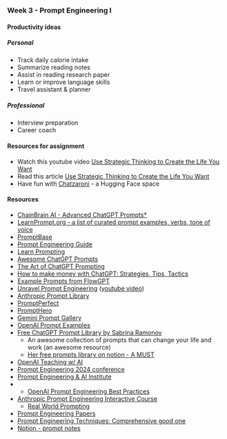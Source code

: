 ### Week 3 - Prompt Engineering I

#### Productivity ideas

##### Personal
* Track daily calorie intake
* Summarize reading notes
* Assist in reading research paper
* Learn or improve language skills
* Travel assistant & planner



##### Professional
* Interview preparation
* Career coach


#### Resources for assignment
* Watch this youtube video [Use Strategic Thinking to Create the Life You Want](https://www.youtube.com/watch?v=dbiNhAZlXZk)
* Read this article [Use Strategic Thinking to Create the Life You Want ](strategic-thinking-to-create-life-you-want.pdf)
* Have fun with [Chatzaroni](https://huggingface.co/spaces/hienluu/chatzaroni) - a Hugging Face space

#### Resources
* [ChainBrain AI - Advanced ChatGPT Prompts*](https://www.chainbrainai.com/)
* [LearnPrompt.org - a list of curated prompt examples, verbs, tone of voice](https://www.learnprompt.org/)
* [PromptBase](https://promptbase.com/)
* [Prompt Engineering Guide](https://www.promptingguide.ai/)
* [Learn Prompting](https://learnprompting.org/docs/category/-prompt-hacking)
* [Awesome ChatGPT Prompts](https://github.com/f/awesome-chatgpt-prompts/)
* [The Art of ChatGPT Prompting](https://fka.gumroad.com/l/art-of-chatgpt-prompting)
* [How to make money with ChatGPT: Strategies, Tips, Tactics](https://fka.gumroad.com/l/how-to-make-money-with-chatgpt)
* [Example Prompts from FlowGPT](https://guide.flowgpt.com/engineering/1basics/4example)
* [Unravel Prompt Engineering](https://go.superwise.ai/hubfs/PDF%20assets/Prompt%20engineering_17.10.2023.pdf) ([youtube video](https://www.youtube.com/watch?v=eYtYIw0D1wI))
* [Anthropic Prompt Library](https://docs.anthropic.com/claude/prompt-library)
* [PromptPerfect](https://lnkd.in/dt8dCSbS)
* [PromptHero](https://prompthero.com/)
* [Gemini Prompt Gallery](https://ai.google.dev/gemini-api/prompts)
* [OpenAI Prompt Examples](https://platform.openai.com/docs/examples)
* [Free ChatGPT Prompt Library by Sabrina Ramonov](https://github.com/SabrinaRamonov/prompts)
  * An awesome collection of prompts that can change your life and work (an awesome resource)
  * [Her free prompts library on notion - A MUST](https://sabrinaramonov.notion.site/FREE-Prompts-Library-Sabrina-Ramonov-6ac894954218492d9fc9e1f7f90abc6c)
* [OpenAI Teaching w/ AI](https://openai.com/index/teaching-with-ai/)
* [Prompt Engineering 2024 conference](https://www.youtube.com/playlist?list=PLQEYbmzcCfpc4b9Z1zGd4waWwthP-PdmM)
* [Prompt Engineering & AI Institute](https://promptengineering.org/)
* * [OpenAI Prompt Engineering Best Practices](https://platform.openai.com/docs/guides/prompt-engineering)
* [Anthropic Prompt Engineering Interactive Course](https://github.com/anthropics/courses/blob/master/prompt_engineering_interactive_tutorial/README.md)
  * [Real World Prompting](https://github.com/anthropics/courses/tree/master/real_world_prompting)
* [Prompt Engineering Papers](https://www.promptingguide.ai/papers)
* [Prompt Engineering Techniques: Comprehensive good one](https://github.com/NirDiamant/Prompt_Engineering)
* [Notion - prompt notes](https://github.com/swyxio/ai-notes/blob/main/Resources/Notion%20AI%20Prompts.md)
